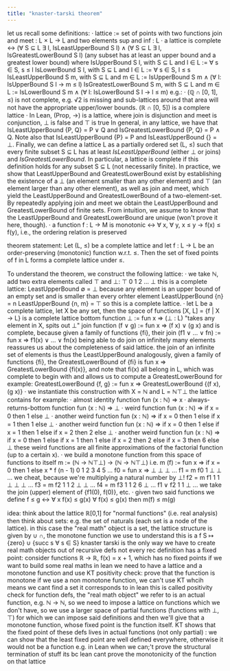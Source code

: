 ```yaml
---
title: "knaster-tarski theorem"
---
```

let us recall some definitions:
· lattice := set of points with two functions join and meet : L × L → L
            and two elements sup and inf : L
· a lattice is complete ↔ (∀ S ⊆ L ∃ l, IsLeastUpperBound S l) ∧ (∀ S ⊆ L ∃ l, IsGreatestLowerBound S l)
            (any subset has at least an upper bound and a greatest lower bound)
    where
        IsUpperBound S l, with S ⊆ L and l ∈ L := ∀ s ∈ S, s ≤ l
        IsLowerBound S l, with S ⊆ L and l ∈ L := ∀ s ∈ S, l ≤ s
        IsLeastUpperBound S m, with S ⊆ L and m ∈ L := IsUpperBound S m ∧ (∀ l: IsUpperBound S l → m ≤ l)
        IsGreatestLowerBound S m, with S ⊆ L and m ∈ L := IsLowerBound S m ∧ (∀ l: IsLowerBound S l → l ≤ m)
    e.g.:
        · (ℚ ∩ [0, 1], ≤) is not complete, e.g. √2 is missing and sub-lattices around that area will not have the appropriate upper/lower bounds.
        (ℝ ∩ [0, 5]) is a complere lattice
        · In Lean, (Prop, →) is a lattice, where join is disjunction and meet is conjunction, ⊥ is false and ⊤ is true
    In general, in any lattice, we have that IsLeastUpperBound {P, Q} = P ∨ Q and IsGreatestLowerBound {P, Q} = P ∧ Q.
    Note also that IsLeastUpperBound {P} = P and IsLeastUpperBound {} = ⊥.
    Finally, we can define a lattice L as a partially ordered set (L, ≤) such that every finite subset S ⊆ L has at least
    *IsLeastUpperBound* (either ⊥ or joins) and *IsGreatestLowerBound*.
    In particular, a lattice is complete if this definition holds for any subset S ⊆ L (not necessarily finite).
    In practice, we show that LeastUpperBound and GreatestLowerBound exist by establishing the existence of a ⊥
    (an element smaller than any other element) and ⊤ (an element larger than any other element), as well as join and meet,
    which yield the LeastUpperBound and GreatestLowerBound of a two-element-set. By repeatedly applying join and meet we
    obtain the LeastUpperBound and GreatestLowerBound of finite sets.
    From intuition, we assume to know that the LeastUpperBound and GreatestLowerBound are unique (won't prove it here, though).
· a function f : L → M is monotonic ↔ ∀ x, ∀ y, x ≤ y → f(x) ≤ f(y), i.e., the ordering relation is preserved

theorem statement:
Let (L, ≤) be a complete lattice and let f : L → L be an order-preserving (monotonic) function w.r.t. ≤.
Then the set of fixed points of f in L forms a complete lattice under ≤.

To understand the theorem, we construct the following lattice:
· we take ℕ, add two extra elements called ⊤ and ⊥:
            ⊤
        0 1 2 ...
            ⊥
    this is a complete lattice:
    LeastUpperBound ∅ = ⊥ because any element is an upper bound of an empty set and is smaller than every orhter element
    LeastUpperBound {n} = n
    LeastUpperBound {n, m} = ⊤
    so this is a complete lattice.
· let L be a complete lattice, let X be any set, then the space of functions [X, L] = {f | X → L} is a complete lattice
    bottom function ⊥ := fun x => (⊥ : L) "takes any element in X, spits out ⊥"
    join function (f ∨ g) := fun x => (f x) ∨ (g x)
    and is complete, because given a family of functions {fi}, their join (f1 ∨ ... ∨ fn) := fun x => f1(x) ∨ ... ∨ fn(x)
    being able to do join on infinitely many elements reassures us about the completeness of said lattice.
    the join of an infinite set of elements is thus the LeastUpperBound
    analogously, given a family of functions {fi}, the GreatestLowerBound of {fi} is fun x => GreatestLowerBound {fi(x)},
    and note that fi(x) all belong in L, which was complete to begin with and allows us to compute a GreatestLowerBound
    for example: GreatestLowerBound {f, g} := fun x => GreatestLowerBound {(f x), (g x)}
· we instantiate this construction with X = ℕ and L = ℕ⊤⊥
    the lattice contains for example:
    · almost identity function fun (x : ℕ) => x
    · always-returns-bottom function fun (x : ℕ) => ⊥
    · weird function fun (x : ℕ) => if x = 0 then 1 else ⊥
    · another weird function fun (x : ℕ) => if x = 0 then 1 else if x = 1 then 1 else ⊥
    · another weird function fun (x : ℕ) => if x = 0 then 1 else if x = 1 then 1 else if x = 2 then 2 else ⊥
    · another weird function fun (x : ℕ) => if x = 0 then 1 else if x = 1 then 1 else if x = 2 then 2 else if x = 3 then 6 else ⊥
    these weird functions are all finite approximations of the factorial function (up to a certain x).
· we build a monotone function from this space of functions to itself m := (ℕ → ℕ⊤⊥) → (ℕ → ℕ⊤⊥)
    i.e. m (f) := fun x => if x = 0 then 1 else x * f (n - 1)
                         0          1          2          3          4          5       ...
    f0 = fun x => ⊥      ⊥          ⊥ ...
    f1 = m f0            1          ⊥          ⊥ ... we cheat, because we're multiplying a natural number by ⊥!
    f2 = m f1            1          1          ⊥          ⊥         ⊥ ...
    f3 = m f2            1          1          2          ⊥          ⊥ ...
    f4 = m f3            1          1          2          6          ⊥ ...
    f1 ∨ f2              1          1          ⊥ ... we take the join (upper) element of {f1(0), f(0)}, etc.
· given two said functions we define f ≤ g ↔ ∀ x f(x) ≤ g(x) ∀ f(x) ≤ g(x) then m(f) ≤ m(g)

idea:
think about the lattice ℝ[0,1] for "normal functions" (i.e. real analysis)
then think about sets: e.g. the set of naturals (each set is a node of the lattice). in this case the "real math" object
    is a set, the lattice structure is given by ∪ ∩, the monotone function we use to understand this is a f
    S ↦ {zero} ∪ {succ s ∀ s ∈ S}
knaster tarski is the only way we have to create real math objects out of recursive defs
not every rec definition has a fixed point:
    consider functions ℝ → ℝ, f(x) = x + 1, which has no fixed points
if we want to build some real maths in lean we need to have a lattice and a monotone function and use KT
positivity check: prove that the function is monotone
if we use a non monotone function, we can't use KT whcih means we cant find a set it corresponds to
in lean this is called positivity check
for function defs, the "real math object" we refer to is an actual function, e.g. ℕ → ℕ, so we need to impose a lattice on functions
which we don't have, so we use a larger space of partial functions (functions with ⊥, ⊤) for which we can impose said definitions
and then we'll give that a monotone function, whose fixed point is the function itself. KT shows that the fixed point of these
defs lives in actual functions (not only partial) : we can show that the least fixed point are well defined everywhere, otherwise it would not be a function
e.g. in Lean when we can;'t prove the structural termination of stuff its bc lean cant prove the monotonicity of the function on that lattice
